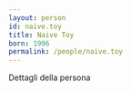 ```yaml
---
layout: person
id: naive.toy
title: Naive Toy
born: 1996
permalink: /people/naive.toy
---
```


Dettagli della persona 